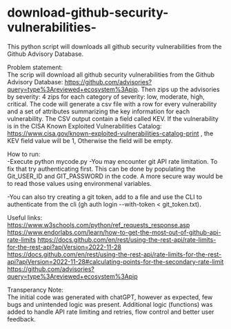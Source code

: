 # download-github-security-vulnerabilities-
This python script will downloads all github security vulnerabilities from the Github Advisory Database. 

Problem statement:  
The scrip will download all github security vulnerabilities from the Github Advisory Database: https://github.com/advisories?query=type%3Areviewed+ecosystem%3Apip. Then zips up the advisories by severity: 4 zips for each category of severity:  low, moderate, high, critical. The code will generate a csv file with a row for every vulnerability and a set of attributes summarizing the key information for each vulnerability. The CSV output contain a field called KEV. If the vulnerability is in the CISA Known Exploited Vulnerabilities Catalog: https://www.cisa.gov/known-exploited-vulnerabilities-catalog-print , the KEV field value will be 1, Otherwise the field will be empty. 

How to run:  
-Execute python mycode.py
-You may encounter git API rate limitation. To fix that try authenticating first. This can be done by populating the Git_USER_ID and GIT_PASSWORD in the code. A more secure way would be to read those values using environmenal variables.  

-You can also try creating a git token, add to a file and use the CLI to authenticate from the cli (gh auth login --with-token < git_token.txt).  

Useful links:  
https://www.w3schools.com/python/ref_requests_response.asp
https://www.endorlabs.com/learn/how-to-get-the-most-out-of-github-api-rate-limits
https://docs.github.com/en/rest/using-the-rest-api/rate-limits-for-the-rest-api?apiVersion=2022-11-28
https://docs.github.com/en/rest/using-the-rest-api/rate-limits-for-the-rest-api?apiVersion=2022-11-28#calculating-points-for-the-secondary-rate-limit
https://github.com/advisories?query=type%3Areviewed+ecosystem%3Apip

Transperancy Note:  
The initial code was generated with chatGPT, however as expected, few bugs and unintended logic was present. Additional logic (functions) was added to handle API rate limiting and retries, flow control and better user feedback.  
